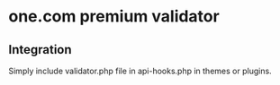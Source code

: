 # one.com premium validator

## Integration
Simply include validator.php file in api-hooks.php in themes or plugins.